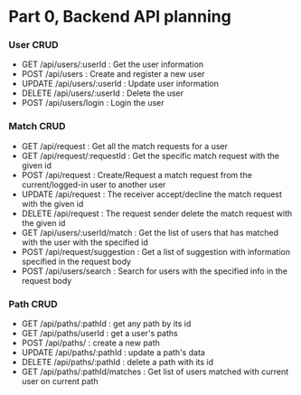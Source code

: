 # Part 0, Backend API planning

### User CRUD

-   GET /api/users/:userId : Get the user information
-   POST /api/users : Create and register a new user
-   UPDATE /api/users/:userId : Update user information
-   DELETE /api/users/:userId : Delete the user
-   POST /api/users/login : Login the user

### Match CRUD

-   GET /api/request : Get all the match requests for a user
-   GET /api/request/:requestId : Get the specific match request with the given id
-   POST /api/request : Create/Request a match request from the current/logged-in user to another user
-   UPDATE /api/request : The receiver accept/decline the match request with the given id
-   DELETE /api/request : The request sender delete the match request with the given id
-   GET /api/users/:userId/match : Get the list of users that has matched with the user with the specified id
-   POST /api/request/suggestion : Get a list of suggestion with information specified in the request body
-   POST /api/users/search : Search for users with the specified info in the request body

### Path CRUD

-   GET /api/paths/:pathId : get any path by its id
-   GET /api/paths/userId : get a user's paths
-   POST /api/paths/ : create a new path
-   UPDATE /api/paths/:pathId : update a path's data
-   DELETE /api/paths/:pathId : delete a path with its id
-   GET /api/paths/:pathId/matches : Get list of users matched with current user on current path
